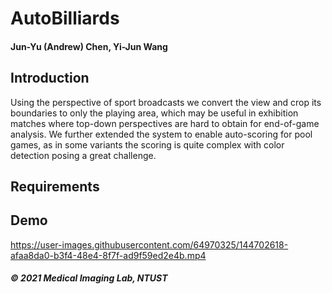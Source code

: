 # AutoBilliards
 #### Jun-Yu (Andrew) Chen, Yi-Jun Wang

## Introduction
Using the perspective of sport broadcasts we convert the view and crop its boundaries to only the playing area, which may be useful in exhibition matches where top-down perspectives are hard to obtain for end-of-game analysis. We further extended the system to enable auto-scoring for pool games, as in some variants the scoring is quite complex with color detection posing a great challenge. 



## Requirements



## Demo
https://user-images.githubusercontent.com/64970325/144702618-afaa8da0-b3f4-48e4-8f7f-ad9f59ed2e4b.mp4





##### © 2021 Medical Imaging Lab, NTUST


